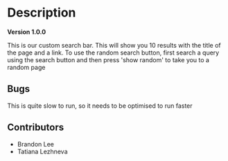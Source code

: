 # Description 

**Version 1.0.0**

This is our custom search bar. This will show you 10 results with the title of the page and a link. 
To use the random search button, first search a query using the search button and then press 'show random' to take you to a random page

## Bugs 

This is quite slow to run, so it needs to be optimised to run faster

## Contributors 

- Brandon Lee 
- Tatiana Lezhneva
